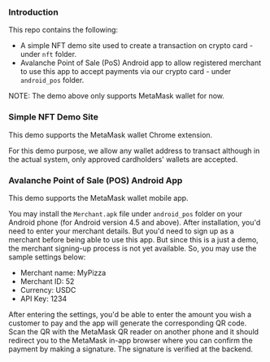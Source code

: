 ### Introduction
This repo contains the following:
* A simple NFT demo site used to create a transaction on crypto card - under `nft` folder. 
* Avalanche Point of Sale (PoS) Android app to allow registered merchant to use this app to accept payments via our crypto card - under `android_pos` folder.

NOTE: The demo above only supports MetaMask wallet for now.

### Simple NFT Demo Site
This demo supports the MetaMask wallet Chrome extension.

For this demo purpose, we allow any wallet address to transact although in the actual system, only approved cardholders' wallets are accepted.

### Avalanche Point of Sale (POS) Android App
This demo supports the MetaMask wallet mobile app.

You may install the `Merchant.apk` file under `android_pos` folder on your Android phone (for Android version 4.5 and above). After installation, you'd need to enter your merchant details. But you'd need to sign up as a merchant before being able to use this app. But since this is a just a demo, the merchant signing-up process is not yet available. So, you may use the sample settings below:
*   Merchant name: MyPizza
*   Merchant ID: 52
*   Currency: USDC
*   API Key: 1234

After entering the settings, you'd be able to enter the amount you wish a customer to pay and the app will generate the corresponding QR code. Scan the QR with the MetaMask QR reader on another phone and it should redirect you to the MetaMask in-app browser where you can confirm the payment by making a signature. The signature is verified at the backend.



 
